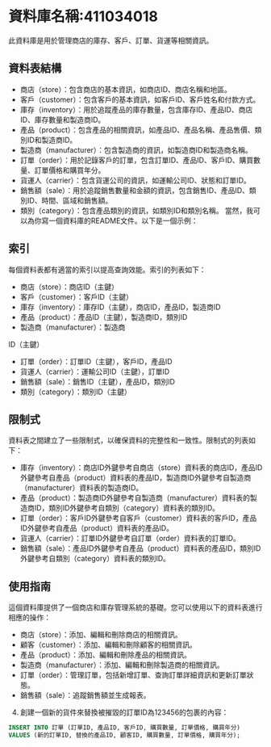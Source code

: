 # 資料庫名稱:411034018

此資料庫是用於管理商店的庫存、客戶、訂單、貨運等相關資訊。

## 資料表結構

- 商店（store）：包含商店的基本資訊，如商店ID、商店名稱和地區。
- 客戶（customer）：包含客戶的基本資訊，如客戶ID、客戶姓名和付款方式。
- 庫存（inventory）：用於追蹤產品的庫存數量，包含庫存ID、產品ID、商店ID、庫存數量和製造商ID。
- 產品（product）：包含產品的相關資訊，如產品ID、產品名稱、產品售價、類別ID和製造商ID。
- 製造商（manufacturer）：包含製造商的資訊，如製造商ID和製造商名稱。
- 訂單（order）：用於記錄客戶的訂單，包含訂單ID、產品ID、客戶ID、購買數量、訂單價格和購買年分。
- 貨運人（carrier）：包含貨運公司的資訊，如運輸公司ID、狀態和訂單ID。
- 銷售額（sale）：用於追蹤銷售數量和金額的資訊，包含銷售ID、產品ID、類別ID、時間、區域和銷售額。
- 類別（category）：包含產品類別的資訊，如類別ID和類別名稱。
當然，我可以為你寫一個資料庫的README文件。以下是一個示例：

## 索引

每個資料表都有適當的索引以提高查詢效能。索引的列表如下：

- 商店（store）：商店ID（主鍵）
- 客戶（customer）：客戶ID（主鍵）
- 庫存（inventory）：庫存ID（主鍵），商店ID，產品ID，製造商ID
- 產品（product）：產品ID（主鍵），製造商ID，類別ID
- 製造商（manufacturer）：製造商

ID（主鍵）
- 訂單（order）：訂單ID（主鍵），客戶ID，產品ID
- 貨運人（carrier）：運輸公司ID（主鍵），訂單ID
- 銷售額（sale）：銷售ID（主鍵），產品ID，類別ID
- 類別（category）：類別ID（主鍵）

## 限制式

資料表之間建立了一些限制式，以確保資料的完整性和一致性。限制式的列表如下：

- 庫存（inventory）：商店ID外鍵參考自商店（store）資料表的商店ID，產品ID外鍵參考自產品（product）資料表的產品ID，製造商ID外鍵參考自製造商（manufacturer）資料表的製造商ID。
- 產品（product）：製造商ID外鍵參考自製造商（manufacturer）資料表的製造商ID，類別ID外鍵參考自類別（category）資料表的類別ID。
- 訂單（order）：客戶ID外鍵參考自客戶（customer）資料表的客戶ID，產品ID外鍵參考自產品（product）資料表的產品ID。
- 貨運人（carrier）：訂單ID外鍵參考自訂單（order）資料表的訂單ID。
- 銷售額（sale）：產品ID外鍵參考自產品（product）資料表的產品ID，類別ID外鍵參考自類別（category）資料表的類別ID。

## 使用指南

這個資料庫提供了一個商店和庫存管理系統的基礎。您可以使用以下的資料表進行相應的操作：

- 商店（store）：添加、編輯和刪除商店的相關資訊。
- 顧客（customer）：添加、編輯和刪除顧客的相關資訊。
- 產品（product）：添加、編輯和刪除產品的相關資訊。
- 製造商（manufacturer）：添加、編輯和刪除製造商的相關資訊。
- 訂單（order）：管理訂單，包括新增訂單、查詢訂單詳細資訊和更新訂單狀態。
- 銷售額（sale）：追蹤銷售額並生成報表。


4. 創建一個新的貨件來替換被摧毀的訂單ID為123456的包裹的內容：

```sql
INSERT INTO 訂單 (訂單ID, 產品ID, 客戶ID, 購買數量, 訂單價格, 購買年分)
VALUES (新的訂單ID, 替換的產品ID, 顧客ID, 購買數量, 訂單價格, 購買年分);
```
